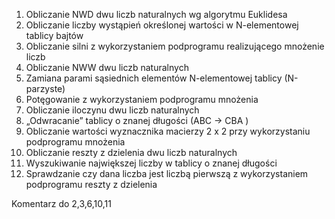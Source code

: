 1. Obliczanie NWD dwu liczb naturalnych wg algorytmu Euklidesa
2. Obliczanie liczby wystąpień określonej wartości w N-elementowej tablicy bajtów
3. Obliczanie silni z wykorzystaniem podprogramu realizującego mnożenie liczb
4. Obliczanie NWW dwu liczb naturalnych
5. Zamiana parami sąsiednich elementów N-elementowej tablicy (N-parzyste)
6. Potęgowanie z wykorzystaniem podprogramu mnożenia
7. Obliczanie iloczynu dwu liczb naturalnych
8. „Odwracanie” tablicy o znanej długości (ABC → CBA )
9. Obliczanie wartości wyznacznika macierzy 2 x 2 przy wykorzystaniu podprogramu mnożenia
10. Obliczanie reszty z dzielenia dwu liczb naturalnych
11. Wyszukiwanie największej liczby w tablicy o znanej długości
12. Sprawdzanie czy dana liczba jest liczbą pierwszą z wykorzystaniem podprogramu reszty z dzielenia

Komentarz do 2,3,6,10,11
